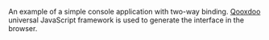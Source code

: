 An example of a simple console application with two-way binding.
[Qooxdoo](https://qooxdoo.org/) universal JavaScript framework is used to generate the interface in the browser.
